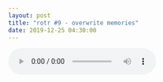 ```yaml
---
layout: post
title: "rotr #9 - overwrite memories"
date: 2019-12-25 04:30:00
---
```


<cut/>

<audio src="eps/rotr-9.opus" controls></audio>
